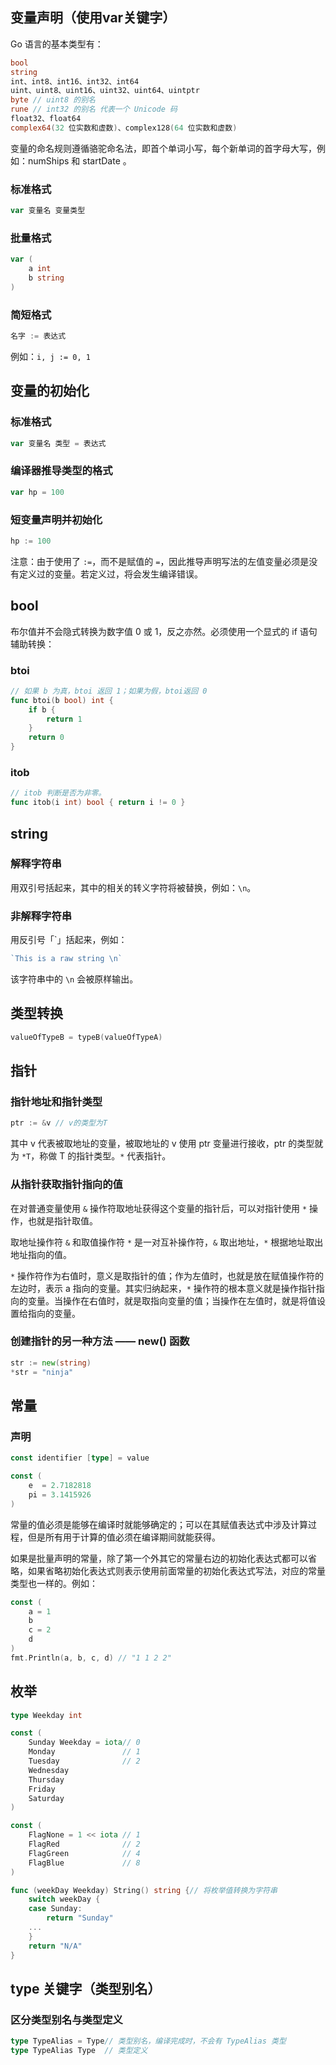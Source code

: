 ## 变量声明（使用var关键字）
Go 语言的基本类型有：
```go
bool
string
int、int8、int16、int32、int64
uint、uint8、uint16、uint32、uint64、uintptr
byte // uint8 的别名
rune // int32 的别名 代表一个 Unicode 码
float32、float64
complex64(32 位实数和虚数)、complex128(64 位实数和虚数)
```
变量的命名规则遵循骆驼命名法，即首个单词小写，每个新单词的首字母大写，例如：numShips 和 startDate 。

### 标准格式
```go
var 变量名 变量类型
```

### 批量格式
```go
var (
    a int
    b string
)
```

### 简短格式
```go
名字 := 表达式
```
例如：`i, j := 0, 1`


## 变量的初始化

### 标准格式
```go
var 变量名 类型 = 表达式
```

### 编译器推导类型的格式
```go
var hp = 100
```

### 短变量声明并初始化
```go
hp := 100
```
注意：由于使用了 `:=`，而不是赋值的 `=`，因此推导声明写法的左值变量必须是没有定义过的变量。若定义过，将会发生编译错误。


## bool
布尔值并不会隐式转换为数字值 0 或 1，反之亦然。必须使用一个显式的 if 语句辅助转换：

### btoi
```go
// 如果 b 为真，btoi 返回 1；如果为假，btoi返回 0
func btoi(b bool) int {
    if b {
        return 1
    }
    return 0
}
```

### itob
```go
// itob 判断是否为非零。
func itob(i int) bool { return i != 0 }
```


## string

### 解释字符串
用双引号括起来，其中的相关的转义字符将被替换，例如：`\n`。

### 非解释字符串
用反引号「`」括起来，例如：
```go
`This is a raw string \n`
```
该字符串中的 `\n` 会被原样输出。


## 类型转换
```go
valueOfTypeB = typeB(valueOfTypeA)
```


## 指针

### 指针地址和指针类型
```go
ptr := &v // v的类型为T
```
其中 v 代表被取地址的变量，被取地址的 v 使用 ptr 变量进行接收，ptr 的类型就为 `*T`，称做 T 的指针类型。`*` 代表指针。

### 从指针获取指针指向的值
在对普通变量使用 `&` 操作符取地址获得这个变量的指针后，可以对指针使用 `*` 操作，也就是指针取值。

取地址操作符 `&` 和取值操作符 `*` 是一对互补操作符，`&` 取出地址，`*` 根据地址取出地址指向的值。

`*` 操作符作为右值时，意义是取指针的值；作为左值时，也就是放在赋值操作符的左边时，表示 a 指向的变量。其实归纳起来，`*` 操作符的根本意义就是操作指针指向的变量。当操作在右值时，就是取指向变量的值；当操作在左值时，就是将值设置给指向的变量。

### 创建指针的另一种方法 —— new() 函数
```go
str := new(string)
*str = "ninja"
```


## 常量

### 声明
```go
const identifier [type] = value

const (
    e  = 2.7182818
    pi = 3.1415926
)
```
常量的值必须是能够在编译时就能够确定的；可以在其赋值表达式中涉及计算过程，但是所有用于计算的值必须在编译期间就能获得。

如果是批量声明的常量，除了第一个外其它的常量右边的初始化表达式都可以省略，如果省略初始化表达式则表示使用前面常量的初始化表达式写法，对应的常量类型也一样的。例如：
```go
const (
    a = 1
    b
    c = 2
    d
)
fmt.Println(a, b, c, d) // "1 1 2 2"
```


## 枚举
```go
type Weekday int

const (
    Sunday Weekday = iota// 0
    Monday               // 1
    Tuesday              // 2
    Wednesday
    Thursday
    Friday
    Saturday
)

const (
    FlagNone = 1 << iota // 1
    FlagRed              // 2
    FlagGreen            // 4
    FlagBlue             // 8
)

func (weekDay Weekday) String() string {// 将枚举值转换为字符串
    switch weekDay {
    case Sunday:
        return "Sunday"
    ...
    }
    return "N/A"
}
```


## type 关键字（类型别名） 

### 区分类型别名与类型定义
```go
type TypeAlias = Type// 类型别名，编译完成时，不会有 TypeAlias 类型
type TypeAlias Type  // 类型定义
```